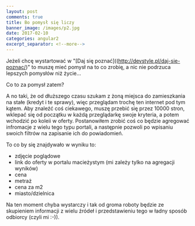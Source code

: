 ```yaml
---
layout: post
comments: true
title: Bo pomysł się liczy
banner_image: /images/p2.jpg
date: 2017-02-10
categories: angular2
excerpt_separator: <!--more-->
---
```

Jeżeli chcę wystartować w "[Daj się poznać]((http://devstyle.pl/daj-sie-poznac/)" to muszę mieć pomysł na to co zrobię, a nic nie podrzuca lepszych pomysłów niż życie...
  
<!--more-->
Co to za pomysł zatem?

A no taki, że od dłuższego czasu szukam z żoną miejsca do zamieszkania na stałe (kredyt i te sprawy), więc przeglądam trochę ten internet pod tym kątem.
Aby znaleźć coś ciekawego, muszę przebić się przez 10000 stron, wklepać się od początku w każdą przeglądarkę swoje kryteria, a potem wchodzić po koleii w oferty. Postanowiłem zrobić coś co będzie agregować infromacje z wielu tego typu portali, a następnie pozwoli po wpisaniu swoich filtrów na zapisanie ich do powiadomień.

To co by się znajdywało w wyniku to:

- zdjęcie poglądowe
- link do oferty w portalu macieżystym (mi zależy tylko na agregacji wyników)
- cena
- metraż
- cena za m2
- miasto/dzielnica

Na ten moment chyba wystarczy i tak od groma roboty będzie ze skupieniem informacji z wielu źródeł i przedstawieniu tego w ładny sposób odbiorcy (czyli mi :-)).